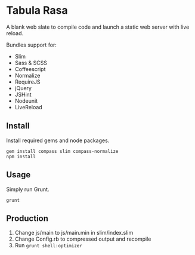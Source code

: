 Tabula Rasa
==================

A blank web slate to compile code and launch a static web server with live reload.

Bundles support for:
- Slim
- Sass & SCSS
- Coffeescript
- Normalize
- RequireJS
- jQuery
- JSHint
- Nodeunit
- LiveReload

Install
-------
Install required gems and node packages.

```
gem install compass slim compass-normalize
npm install
```

Usage
-----
Simply run Grunt.
```
grunt
```

Production
----------
1. Change js/main to js/main.min in slim/index.slim
2. Change Config.rb to compressed output and recompile
3. Run `grunt shell:optimizer`
